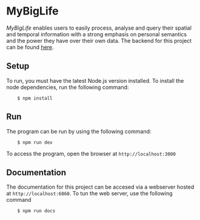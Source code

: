 # MyBigLife

_MyBigLife_ enables users to easily process, analyse
and query their spatial and temporal information with a strong emphasis on personal semantics and
the power they have over their own data. The backend for this project can be found [here](https://github.com/dserafim1999/my-big-life-backend).

## Setup

To run, you must have the latest Node.js version installed. To install the node dependencies, run the following command:

```
    $ npm install
```

## Run

The program can be run by using the following command:

```
    $ npm run dev
```

To access the program, open the browser at ``` http://localhost:3000 ```

## Documentation

The documentation for this project can be accesed via a webserver hosted at ``` http://localhost:6060 ```. To tun the web server, use the following command

```
    $ npm run docs
```
